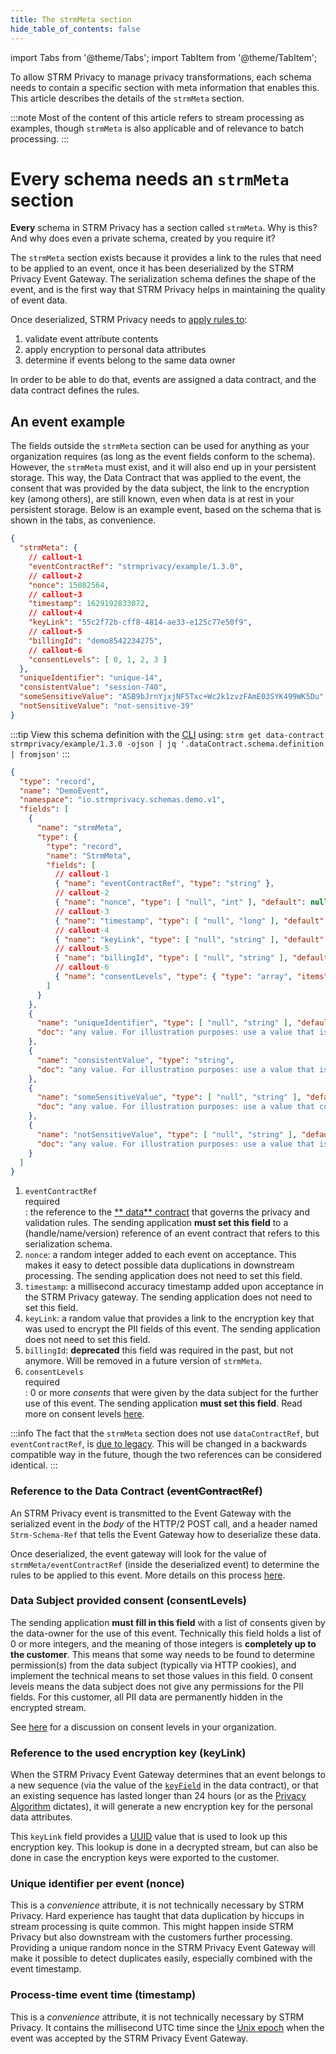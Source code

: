 ```yaml
---
title: The strmMeta section
hide_table_of_contents: false
---
```


import Tabs from '@theme/Tabs';
import TabItem from '@theme/TabItem';

To allow STRM Privacy to manage privacy transformations, each schema needs to contain a specific section with meta
information that enables this. This article describes the details of the `strmMeta` section.

:::note
Most of the content of this article refers to stream processing as examples, though `strmMeta` is also applicable
and of relevance to batch processing.
:::

# Every schema needs an `strmMeta` section

**Every** schema in STRM Privacy has a section called `strmMeta`. Why
is this? And why does even a private schema, created by you require it?

The `strmMeta` section exists because it provides a link to the rules that need to
be applied to an event, once it has been deserialized by the STRM
Privacy Event Gateway. The serialization schema defines the shape of the
event, and is the first way that STRM Privacy helps in maintaining the
quality of event data.

Once deserialized, STRM Privacy needs to [apply rules to](docs/02-concepts/01-data-processing/01-pii-field-encryption.md):

1. validate event attribute contents
2. apply encryption to personal data attributes
3. determine if events belong to the same data owner

In order to be able to do that, events are assigned a data contract,
and the data contract defines the rules.

## An event example

The fields outside the `strmMeta` section can be used for anything as your organization
requires (as long as the event fields conform to the schema). However, the `strmMeta` must
exist, and it will also end up in your persistent storage. This way, the Data Contract that
was applied to the event, the consent that was provided by the data subject, the link to the
encryption key (among others), are still known, even when data is at rest in your persistent storage.
Below is an example event, based on the schema that is shown in the tabs, as convenience.

<Tabs>
<TabItem value="event" label="Single Event Example">

```json showLineNumbers
{
  "strmMeta": {
    // callout-1
    "eventContractRef": "strmprivacy/example/1.3.0",
    // callout-2
    "nonce": 15082564,
    // callout-3
    "timestamp": 1629192833072,
    // callout-4
    "keyLink": "55c2f72b-cff8-4814-ae33-e125c77e50f9",
    // callout-5
    "billingId": "demo8542234275",
    // callout-6
    "consentLevels": [ 0, 1, 2, 3 ]
  },
  "uniqueIdentifier": "unique-14",
  "consistentValue": "session-740",
  "someSensitiveValue": "ASB9bJrnYjxjNF5Txc+Wc2k1zvzFAmE03SYK499WK5Du",
  "notSensitiveValue": "not-sensitive-39"
}
```

</TabItem>

<TabItem value="schema" label="Schema Definition">

:::tip
View this schema definition with the [CLI](https://github.com/strmprivacy/cli)
using: `strm get data-contract strmprivacy/example/1.3.0 -ojson | jq '.dataContract.schema.definition | fromjson'`
:::

```json showLineNumbers
{
  "type": "record",
  "name": "DemoEvent",
  "namespace": "io.strmprivacy.schemas.demo.v1",
  "fields": [
    {
      "name": "strmMeta",
      "type": {
        "type": "record",
        "name": "StrmMeta",
        "fields": [
          // callout-1
          { "name": "eventContractRef", "type": "string" },
          // callout-2
          { "name": "nonce", "type": [ "null", "int" ], "default": null },
          // callout-3
          { "name": "timestamp", "type": [ "null", "long" ], "default": null },
          // callout-4
          { "name": "keyLink", "type": [ "null", "string" ], "default": null },
          // callout-5
          { "name": "billingId", "type": [ "null", "string" ], "default": null },
          // callout-6
          { "name": "consentLevels", "type": { "type": "array", "items": "int" } }
        ]
      }
    },
    { 
      "name": "uniqueIdentifier", "type": [ "null", "string" ], "default": null,
      "doc": "any value. For illustration purposes: use a value that is consistent over time like a customer or device ID."
    },
    {
      "name": "consistentValue", "type": "string",
      "doc": "any value. For illustration purposes: use a value that is consistent over a limited period like a session."
    },
    {
      "name": "someSensitiveValue", "type": [ "null", "string" ], "default": null,
      "doc": "any value. For illustration purposes: use a value that could identify a user over time based on behavior, like browsing behavior (e.g. urls)."
    },
    {
      "name": "notSensitiveValue", "type": [ "null", "string" ], "default": null,
      "doc": "any value. For illustration purposes: use a value that is not sensitive at all, like the rank of an item in a set."
    }
  ]
}
```

</TabItem>
</Tabs>

1. `eventContractRef` <div class="chip"> <div class="chip-content">required</div> </div>: the reference to the [<u>**
   data**</u> contract](docs/02-concepts/02-data-contracts/index.md) that
   governs the privacy and validation rules. The sending application **must
   set this field** to a (handle/name/version) reference of an event
   contract that refers to this serialization schema.
2. `nonce`: a random integer added to each event on acceptance. This makes it easy
   to detect possible data duplications in downstream processing. The
   sending application does not need to set this field.
3. `timestamp`: a millisecond accuracy timestamp added upon acceptance in the STRM
   Privacy gateway. The sending application does not need to set this
   field.
4. `keyLink`: a random value that provides a link to the encryption key that was used
   to encrypt the PII fields of this event. The sending application does
   not need to set this field.
5. `billingId`: **deprecated** this field was required in the past, but not anymore. Will be removed in a future version
   of `strmMeta`.
6. `consentLevels` <div class="chip"> <div class="chip-content">required</div> </div>: 0 or more *consents* that were
   given by the data subject for the further
   use of this event. The sending application **must set this field**. Read more on consent
   levels [here](docs/01-overview/04-organization.md#consent-levels).

:::info
The fact that the `strmMeta` section does not use `dataContractRef`, but `eventContractRef`,
is [due to legacy](docs/02-concepts/01-data-processing/01-pii-field-encryption.md#data-contract).
This will be changed in a backwards compatible way in the future, though the two references can be considered identical.
:::

### Reference to the Data Contract (<strike>eventContractRef</strike>)

An STRM Privacy event is transmitted to the Event Gateway with the
serialized event in the *body* of the HTTP/2 POST call, and a header
named `Strm-Schema-Ref` that tells the Event Gateway how to deserialize these
data.

Once deserialized, the event gateway will look for the value of
`strmMeta/eventContractRef` (inside the deserialized event) to determine
the rules to be applied to this event. More details on this
process [here](docs/02-concepts/01-data-processing/01-pii-field-encryption.md#algorithm).

### Data Subject provided consent (consentLevels)

The sending application **must fill in this field** with a list of
consents given by the data-owner for the use of this event. Technically
this field holds a list of 0 or more integers, and the meaning of those
integers is **completely up to the customer**. This means that some
way needs to be found to determine permission(s) from the
data subject (typically via HTTP cookies), and implement the
technical means to set those values in
this field. 0 consent levels means the data subject does not give any
permissions for the PII fields. For this customer, all PII data are
permanently hidden in the encrypted stream.

See [here](docs/01-overview/04-organization.md#consent-levels) for a discussion on
consent levels in your organization.

### Reference to the used encryption key (keyLink)

When the STRM Privacy Event Gateway determines that an event belongs to
a new sequence (via the value of the [`keyField`](docs/02-concepts/02-data-contracts/index.md#contracts)
in the data contract), or that an existing sequence has lasted longer than 24 hours (or as the
[Privacy Algorithm](docs/02-concepts/01-data-processing/01-pii-field-encryption.md#algorithm) dictates), it will
generate a new encryption key for the personal data attributes.

This `keyLink` field provides a [UUID](https://en.wikipedia.org/wiki/Universally_unique_identifier) value that is used to look up
this encryption key. This lookup is done in a decrypted stream, but
can also be done in case the encryption keys were exported to the
customer.

### Unique identifier per event (nonce)

This is a *convenience* attribute, it is not technically necessary by
STRM Privacy. Hard experience has taught that data duplication by
hiccups in stream processing is quite common. This might happen inside
STRM Privacy but also downstream with the customers further processing.
Providing a unique random nonce in the STRM Privacy Event Gateway will
make it possible to detect duplicates easily, especially combined with
the event timestamp.

### Process-time event time (timestamp)

This is a *convenience* attribute, it is not technically necessary by
STRM Privacy. It contains the millisecond UTC time since the
[Unix epoch](https://en.wikipedia.org/wiki/Unix_time) when the event was accepted by the STRM Privacy Event Gateway.
